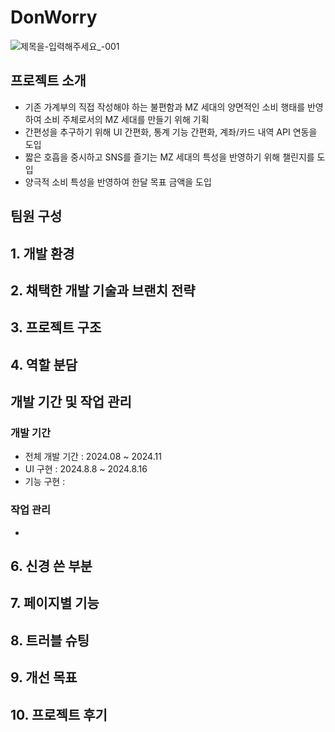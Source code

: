 # DonWorry
![제목을-입력해주세요_-001](https://github.com/user-attachments/assets/913f8305-1eb4-42b3-86d4-ed4b39509738)

## 프로젝트 소개
- 기존 가계부의 직접 작성해야 하는 불편함과 MZ 세대의 양면적인 소비 행태를 반영하여 소비 주체로서의 MZ 세대를 만들기 위해 기획
- 간편성을 추구하기 위해 UI 간편화, 통계 기능 간편화, 계좌/카드 내역 API 연동을 도입
- 짧은 호흡을 중시하고 SNS를 즐기는 MZ 세대의 특성을 반영하기 위해 챌린지를 도입
- 양극적 소비 특성을 반영하여 한달 목표 금액을 도입

## 팀원 구성


## 1. 개발 환경

## 2. 채택한 개발 기술과 브랜치 전략

## 3. 프로젝트 구조

## 4. 역할 분담

## 개발 기간 및 작업 관리
### 개발 기간
- 전체 개발 기간 : 2024.08 ~ 2024.11
- UI 구현 : 2024.8.8 ~ 2024.8.16
- 기능 구현 : 

### 작업 관리
- 

## 6. 신경 쓴 부분

## 7. 페이지별 기능

## 8. 트러블 슈팅

## 9. 개선 목표

## 10. 프로젝트 후기